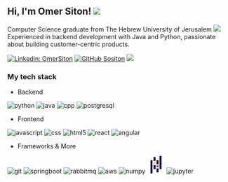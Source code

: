 <h2> Hi, I'm Omer Siton! <img src="https://media.giphy.com/media/mGcNjsfWAjY5AEZNw6/giphy.gif" width="50"></h2>

Computer Science graduate from The Hebrew University of Jerusalem </a><img src="https://media.giphy.com/media/fYSnHlufseco8Fh93Z/giphy.gif" width="30"></br>
Experienced in backend development with Java and Python, passionate about building customer-centric products.

[![Linkedin: OmerSiton](https://img.shields.io/badge/-omersiton-blue?style=flat-square&logo=Linkedin&logoColor=white&link=https://www.linkedin.com/in/omersiton/)](https://www.linkedin.com/in/omersiton/)
[![GitHub Sositon](https://img.shields.io/github/followers/sositon?label=follow&style=social)](https://github.com/sositon)
![](https://visitor-badge.glitch.me/badge?page_id=sositon.sositon)

### My tech stack

- Backend
<p align="left">
  <img src="https://www.vectorlogo.zone/logos/python/python-icon.svg" alt="python" width="40" height="40"/>
  <img src="https://www.vectorlogo.zone/logos/java/java-vertical.svg" alt="java" width="26" height="40"/> 
  <img src="https://raw.githubusercontent.com/isocpp/logos/master/cpp_logo.png" alt="cpp" width="40" height="40"/>
  <img src="https://www.vectorlogo.zone/logos/postgresql/postgresql-icon.svg" alt="postgresql" width="40" height="40"/> 
</p>

- Frontend
<p align="left">
  <img src="https://www.vectorlogo.zone/logos/javascript/javascript-icon.svg" alt="javascript" width="40" height="40"/> 
  <img src="https://www.vectorlogo.zone/logos/w3_css/w3_css-official.svg" alt="css" width="40" height="40"/>
  <img src="https://www.vectorlogo.zone/logos/w3_html5/w3_html5-icon.svg" alt="html5" width="40" height="40"/> 
  <img src="https://www.vectorlogo.zone/logos/reactjs/reactjs-icon.svg" alt="react" width="40" height="40"/> 
  <img src="https://www.vectorlogo.zone/logos/angular/angular-icon.svg" alt="angular" width="40" height="40"/> 
</p>

- Frameworks & More
<p align="left">
  <img src="https://www.vectorlogo.zone/logos/git-scm/git-scm-icon.svg" alt="git" width="40" height="40"/>
  <img src="https://www.vectorlogo.zone/logos/springio/springio-icon.svg" alt="springboot" width="40" height="40"/>
  <img src="https://www.vectorlogo.zone/logos/rabbitmq/rabbitmq-icon.svg" alt="rabbitmq" width="40" height="40"/>
  <img src="https://www.vectorlogo.zone/logos/amazon_aws/amazon_aws-icon.svg" alt="aws" width="40" height="40"/>
  <img src="https://github.com/detain/svg-logos/blob/master/svg/n/numpy.svg" alt="numpy" width="40" height="40"/>
  <img src="https://github.com/devicons/devicon/blob/master/icons/pandas/pandas-original.svg" alt="pandas" width="40" height="40"/>
  <img src="https://www.vectorlogo.zone/logos/jupyter/jupyter-icon.svg" alt="jupyter" width="40" height="40"/>
</p>
  


<!---
sositon/sositon is a ✨ special ✨ repository because its `README.md` (this file) appears on your GitHub profile.
You can click the Preview link to take a look at your changes.
--->

